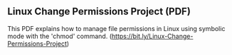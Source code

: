 ##  Linux Change Permissions Project (PDF)
This PDF explains how to manage file permissions in Linux using  symbolic mode with the 'chmod' command.
(https://bit.ly/Linux-Change-Permissions-Project)
